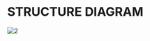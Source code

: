 # STRUCTURE DIAGRAM
![2](https://user-images.githubusercontent.com/101256661/161199781-ead0e132-d520-4eb7-adbb-65aea03fe417.png)

